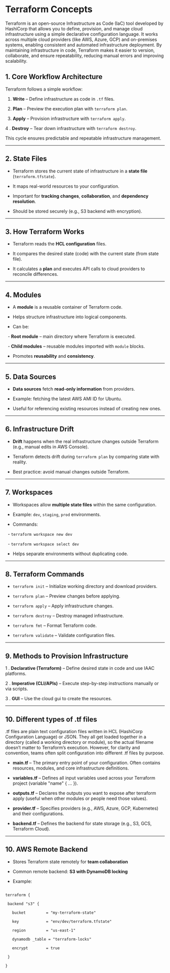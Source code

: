 # Terraform Concepts

Terraform is an open-source Infrastructure as Code (IaC) tool developed by HashiCorp that allows you to define, provision, and manage cloud infrastructure using a simple declarative configuration language. It works across multiple cloud providers (like AWS, Azure, GCP) and on-premises systems, enabling consistent and automated infrastructure deployment. By maintaining infrastructure in code, Terraform makes it easier to version, collaborate, and ensure repeatability, reducing manual errors and improving scalability.


## 1. Core Workflow Architecture

Terraform follows a simple workflow:

1. **Write** – Define infrastructure as code in `.tf` files.

2. **Plan** – Preview the execution plan with `terraform plan`.

3. **Apply** – Provision infrastructure with `terraform apply`.

4 .  **Destroy** – Tear down infrastructure with `terraform destroy`.



This cycle ensures predictable and repeatable infrastructure management.



---



 ## 2. State Files

 - Terraform stores the current state of infrastructure in a  **state file** (`terraform.tfstate`).

 - It maps real-world resources to your configuration.

 - Important for  **tracking changes**,  **collaboration**, and  **dependency resolution**.

 - Should be stored securely (e.g., S3 backend with encryption).



---



 ## 3. How Terraform Works

 - Terraform reads the  **HCL configuration** files.

 - It compares the desired state (code) with the current state (from state file).

 - It calculates a  **plan** and executes API calls to cloud providers to reconcile differences.



---



 ## 4. Modules

 - A  **module** is a reusable container of Terraform code.

 - Helps structure infrastructure into logical components.

 - Can be:

&nbsp; -  **Root module** – main directory where Terraform is executed.

&nbsp; -  **Child modules** – reusable modules imported with `module` blocks.

 - Promotes  **reusability** and  **consistency**.



---



 ## 5. Data Sources

 -  **Data sources** fetch  **read-only information** from providers.

 - Example: fetching the latest AWS AMI ID for Ubuntu.

 - Useful for referencing existing resources instead of creating new ones.



---



 ## 6. Infrastructure Drift

 -  **Drift** happens when the real infrastructure changes outside Terraform (e.g., manual edits in AWS Console).

 - Terraform detects drift during `terraform plan` by comparing state with reality.

 - Best practice: avoid manual changes outside Terraform.



---



 ## 7. Workspaces

 - Workspaces allow  **multiple state files** within the same configuration.

 - Example: `dev`, `staging`, `prod` environments.

 - Commands:

&nbsp; - `terraform workspace new dev`

&nbsp; - `terraform workspace select dev`

 - Helps separate environments without duplicating code.



---



 ## 8. Terraform Commands

 - `terraform init` – Initialize working directory and download providers.

 - `terraform plan` – Preview changes before applying.

 - `terraform apply` – Apply infrastructure changes.

 - `terraform destroy` – Destroy managed infrastructure.

 - `terraform fmt` – Format Terraform code.

 - `terraform validate` – Validate configuration files.



---



 ## 9. Methods to Provision Infrastructure

1 .  **Declarative (Terraform)** – Define desired state in code and use IAAC platforms.

2 .  **Imperative (CLI/APIs)** – Execute step-by-step instructions manually or via scripts.

3 .  **GUI** – Use the cloud gui to create the resources.

---
## 10. Different types of .tf files

 .tf files are plain text configuration files written in HCL (HashiCorp Configuration Language) or JSON. They all get loaded together in a   directory (called a working directory or module), so the actual filename doesn’t matter to Terraform’s execution. However, for clarity and  convention, teams often split configuration into different .tf files by purpose.

 - **main.tf** – The primary entry point of your configuration. Often contains resources, modules, and core infrastructure definitions.

 - **variables.tf** – Defines all input variables used across your Terraform project (variable "name" { ... }).

 - **outputs.tf** – Declares the outputs you want to expose after terraform apply (useful when other modules or people need those values).

 - **provider.tf** – Specifies providers (e.g., AWS, Azure, GCP, Kubernetes) and their configurations.

 - **backend.tf** – Defines the backend for state storage (e.g., S3, GCS, Terraform Cloud).

---



 ## 10. AWS Remote Backend

 - Stores Terraform state remotely for  **team collaboration**

 - Common remote backend:  **S3 with DynamoDB locking**

 - Example:



```hcl

terraform {

 backend "s3" {

   bucket         = "my-terraform-state"

   key            = "env/dev/terraform.tfstate"

   region         = "us-east-1"

   dynamodb _table = "terraform-locks"

   encrypt        = true

 }

}



